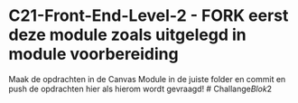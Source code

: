 # C21-Front-End-Level-2 - FORK eerst deze module zoals uitgelegd in module voorbereiding
Maak de opdrachten in de Canvas Module in de juiste folder en commit en push de opdrachten hier als hierom wordt gevraagd!
#   C h a l l a n g e _ B l o k _ 2  
 